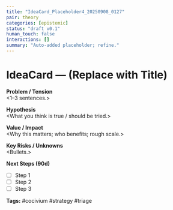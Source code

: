 ```yaml
---
title: "IdeaCard_Placeholder4_20250908_0127"
pair: theory
categories: [epistemic]
status: "draft v0.1"
human_touch: false
interactions: []
summary: "Auto-added placeholder; refine."
---
```

<!-- status: stub; target: 150+ words -->
<!-- status: stub; target: 150+ words -->
<!-- status: stub; target: 150+ words -->
<!-- status: stub; target: 150+ words -->
<!-- status: stub; target: 150+ words -->
<!-- status: stub; target: 150+ words -->
# IdeaCard — (Replace with Title)

**Problem / Tension**  
<1–3 sentences.>

**Hypothesis**  
<What you think is true / should be tried.>

**Value / Impact**  
<Why this matters; who benefits; rough scale.>

**Key Risks / Unknowns**  
<Bullets.>

**Next Steps (90d)**  
- [ ] Step 1
- [ ] Step 2
- [ ] Step 3

**Tags:** #cocivium #strategy #triage






